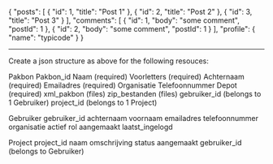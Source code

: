 {
  "posts": [
    { "id": 1, "title": "Post 1" },
    { "id": 2, "title": "Post 2" },
    { "id": 3, "title": "Post 3" }
  ],
  "comments": [
    { "id": 1, "body": "some comment", "postId": 1 },
    { "id": 2, "body": "some comment", "postId": 1 }
  ],
  "profile": {
    "name": "typicode"
  }
}

---

Create a json structure as above for the following resouces:

Pakbon
  Pakbon_id
  Naam (required)
  Voorletters (required)
  Achternaam (required)
  Emailadres (required)
  Organisatie 
  Telefoonnummer 
  Depot (required)
  xml_pakbon (files)
  zip_bestanden (files)
  gebruiker_id (belongs to 1 Gebruiker)
  project_id (belongs to 1 Project)

Gebruiker
  gebruiker_id
  achternaam
  voornaam
  emailadres
  telefoonnummer
  organisatie
  actief
  rol
  aangemaakt
  laatst_ingelogd

Project
  project_id
  naam
  omschrijving
  status
  aangemaakt
  gebruiker_id (belongs to Gebruiker)
